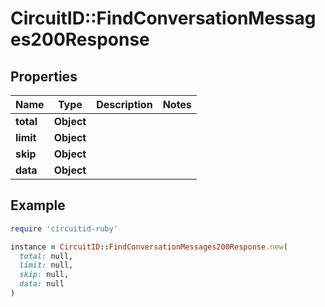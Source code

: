 # CircuitID::FindConversationMessages200Response

## Properties

| Name | Type | Description | Notes |
| ---- | ---- | ----------- | ----- |
| **total** | **Object** |  |  |
| **limit** | **Object** |  |  |
| **skip** | **Object** |  |  |
| **data** | **Object** |  |  |

## Example

```ruby
require 'circuitid-ruby'

instance = CircuitID::FindConversationMessages200Response.new(
  total: null,
  limit: null,
  skip: null,
  data: null
)
```


